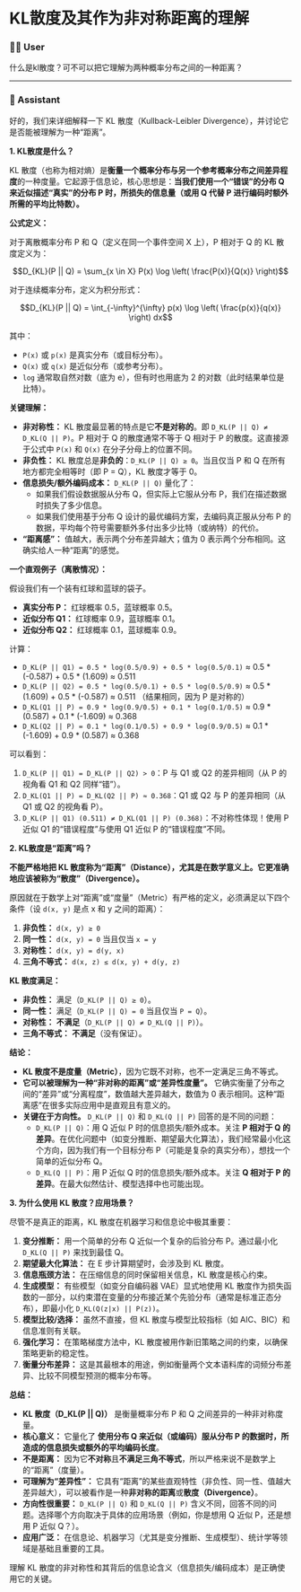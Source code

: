 # KL散度及其作为非对称距离的理解

### 🧑‍💻 User

什么是kl散度？可不可以把它理解为两种概率分布之间的一种距离？

---

### 🤖 Assistant

好的，我们来详细解释一下 KL 散度（Kullback-Leibler Divergence），并讨论它是否能被理解为一种“距离”。

**1. KL散度是什么？**

KL 散度（也称为相对熵）是**衡量一个概率分布与另一个参考概率分布之间差异程度**的一种度量。它起源于信息论，核心思想是：**当我们使用一个“错误”的分布 Q 来近似描述“真实”的分布 P 时，所损失的信息量（或用 Q 代替 P 进行编码时额外所需的平均比特数）。**

**公式定义：**

对于离散概率分布 P 和 Q（定义在同一个事件空间 X 上），P 相对于 Q 的 KL 散度定义为：

$$D_{KL}(P || Q) = \sum_{x \in X} P(x) \log \left( \frac{P(x)}{Q(x)} \right)$$

对于连续概率分布，定义为积分形式：

$$D_{KL}(P || Q) = \int_{-\infty}^{\infty} p(x) \log \left( \frac{p(x)}{q(x)} \right) dx$$

其中：
* `P(x)` 或 `p(x)` 是真实分布（或目标分布）。
* `Q(x)` 或 `q(x)` 是近似分布（或参考分布）。
* `log` 通常取自然对数（底为 e），但有时也用底为 2 的对数（此时结果单位是比特）。

**关键理解：**
* **非对称性：** KL 散度最显著的特点是它**不是对称的**。即 `D_KL(P || Q) ≠ D_KL(Q || P)`。P 相对于 Q 的散度通常不等于 Q 相对于 P 的散度。这直接源于公式中 `P(x)` 和 `Q(x)` 在分子分母上的位置不同。
* **非负性：** KL 散度总是**非负的**：`D_KL(P || Q) ≥ 0`。当且仅当 P 和 Q 在所有地方都完全相等时（即 P = Q），KL 散度才等于 0。
* **信息损失/额外编码成本：** `D_KL(P || Q)` 量化了：
    * 如果我们假设数据服从分布 Q，但实际上它服从分布 P，我们在描述数据时损失了多少信息。
    * 如果我们使用基于分布 Q 设计的最优编码方案，去编码真正服从分布 P 的数据，平均每个符号需要额外多付出多少比特（或纳特）的代价。
* **“距离感”：** 值越大，表示两个分布差异越大；值为 0 表示两个分布相同。这确实给人一种“距离”的感觉。

**一个直观例子（离散情况）：**

假设我们有一个装有红球和蓝球的袋子。
* **真实分布 P：** 红球概率 0.5，蓝球概率 0.5。
* **近似分布 Q1：** 红球概率 0.9，蓝球概率 0.1。
* **近似分布 Q2：** 红球概率 0.1，蓝球概率 0.9。

计算：
* `D_KL(P || Q1) = 0.5 * log(0.5/0.9) + 0.5 * log(0.5/0.1)` ≈ 0.5 * (-0.587) + 0.5 * (1.609) ≈ 0.511
* `D_KL(P || Q2) = 0.5 * log(0.5/0.1) + 0.5 * log(0.5/0.9)` ≈ 0.5 * (1.609) + 0.5 * (-0.587) ≈ 0.511 （结果相同，因为 P 是对称的）
* `D_KL(Q1 || P) = 0.9 * log(0.9/0.5) + 0.1 * log(0.1/0.5)` ≈ 0.9 * (0.587) + 0.1 * (-1.609) ≈ 0.368
* `D_KL(Q2 || P) = 0.1 * log(0.1/0.5) + 0.9 * log(0.9/0.5)` ≈ 0.1 * (-1.609) + 0.9 * (0.587) ≈ 0.368

可以看到：
1. `D_KL(P || Q1) = D_KL(P || Q2) > 0`：P 与 Q1 或 Q2 的差异相同（从 P 的视角看 Q1 和 Q2 同样“错”）。
2. `D_KL(Q1 || P) = D_KL(Q2 || P) ≈ 0.368`：Q1 或 Q2 与 P 的差异相同（从 Q1 或 Q2 的视角看 P）。
3. `D_KL(P || Q1) (0.511) ≠ D_KL(Q1 || P) (0.368)`：不对称性体现！使用 P 近似 Q1 的“错误程度”与使用 Q1 近似 P 的“错误程度”不同。

**2. KL散度是“距离”吗？**

**不能严格地把 KL 散度称为“距离”（Distance），尤其是在数学意义上。它更准确地应该被称为“散度”（Divergence）。**

原因就在于数学上对“距离”或“度量”（Metric）有严格的定义，必须满足以下四个条件（设 `d(x, y)` 是点 x 和 y 之间的距离）：
1. **非负性：** `d(x, y) ≥ 0`
2. **同一性：** `d(x, y) = 0` 当且仅当 `x = y`
3. **对称性：** `d(x, y) = d(y, x)`
4. **三角不等式：** `d(x, z) ≤ d(x, y) + d(y, z)`

**KL 散度满足：**
* **非负性：** 满足（`D_KL(P || Q) ≥ 0`）。
* **同一性：** 满足（`D_KL(P || Q) = 0` 当且仅当 `P = Q`）。
* **对称性：** **不满足**（`D_KL(P || Q) ≠ D_KL(Q || P)`）。
* **三角不等式：** **不满足**（没有保证）。

**结论：**
* **KL 散度不是度量（Metric）**，因为它既不对称，也不一定满足三角不等式。
* **它可以被理解为一种“非对称的距离”或“差异性度量”。** 它确实衡量了分布之间的“差异”或“分离程度”，数值越大差异越大，数值为 0 表示相同。这种“距离感”在很多实际应用中是直观且有意义的。
* **关键在于方向性。** `D_KL(P || Q)` 和 `D_KL(Q || P)` 回答的是不同的问题：
    * `D_KL(P || Q)`：用 Q 近似 P 时的信息损失/额外成本。关注 **P 相对于 Q 的差异**。在优化问题中（如变分推断、期望最大化算法），我们经常最小化这个方向，因为我们有一个目标分布 P（可能是复杂的真实分布），想找一个简单的近似分布 Q。
    * `D_KL(Q || P)`：用 P 近似 Q 时的信息损失/额外成本。关注 **Q 相对于 P 的差异**。在最大似然估计、模型选择中也可能出现。

**3. 为什么使用 KL 散度？应用场景？**

尽管不是真正的距离，KL 散度在机器学习和信息论中极其重要：
1. **变分推断：** 用一个简单的分布 Q 近似一个复杂的后验分布 P。通过最小化 `D_KL(Q || P)` 来找到最佳 Q。
2. **期望最大化算法：** 在 E 步计算期望时，会涉及到 KL 散度。
3. **信息瓶颈方法：** 在压缩信息的同时保留相关信息，KL 散度是核心约束。
4. **生成模型：** 有些模型（如变分自编码器 VAE）显式地使用 KL 散度作为损失函数的一部分，以约束潜在变量的分布接近某个先验分布（通常是标准正态分布），即最小化 `D_KL(Q(z|x) || P(z))`。
5. **模型比较/选择：** 虽然不直接，但 KL 散度与模型比较指标（如 AIC、BIC）和信息准则有关联。
6. **强化学习：** 在策略梯度方法中，KL 散度被用作新旧策略之间的约束，以确保策略更新的稳定性。
7. **衡量分布差异：** 这是其最根本的用途，例如衡量两个文本语料库的词频分布差异、比较不同模型预测的概率分布等。

**总结：**

* **KL 散度（D_KL(P || Q)）** 是衡量概率分布 P 和 Q 之间差异的一种非对称度量。
* **核心意义：** 它量化了 **使用分布 Q 来近似（或编码）服从分布 P 的数据时，所造成的信息损失或额外的平均编码长度**。
* **不是距离：** 因为它**不对称**且**不满足三角不等式**，所以严格来说不是数学上的“距离”（度量）。
* **可理解为“差异性”：** 它具有“距离”的某些直观特性（非负性、同一性、值越大差异越大），可以被看作是一种**非对称的距离**或**散度（Divergence）**。
* **方向性很重要：** `D_KL(P || Q)` 和 `D_KL(Q || P)` 含义不同，回答不同的问题。选择哪个方向取决于具体的应用场景（例如，你是想用 Q 近似 P，还是想用 P 近似 Q？）。
* **应用广泛：** 在信息论、机器学习（尤其是变分推断、生成模型）、统计学等领域是基础且重要的工具。

理解 KL 散度的非对称性和其背后的信息论含义（信息损失/编码成本）是正确使用它的关键。